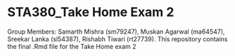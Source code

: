 # STA380_Take Home Exam 2
 Group Members: Samarth Mishra (sm79247), Muskan Agarwal (ma64547), Sreekar Lanka (sl54387), Rishabh Tiwari (rt27739). This repository contains the final .Rmd file for the Take Home exam 2
